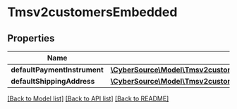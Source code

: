 # Tmsv2customersEmbedded

## Properties
Name | Type | Description | Notes
------------ | ------------- | ------------- | -------------
**defaultPaymentInstrument** | [**\CyberSource\Model\Tmsv2customersEmbeddedDefaultPaymentInstrument**](Tmsv2customersEmbeddedDefaultPaymentInstrument.md) |  | [optional] 
**defaultShippingAddress** | [**\CyberSource\Model\Tmsv2customersEmbeddedDefaultShippingAddress**](Tmsv2customersEmbeddedDefaultShippingAddress.md) |  | [optional] 

[[Back to Model list]](../README.md#documentation-for-models) [[Back to API list]](../README.md#documentation-for-api-endpoints) [[Back to README]](../README.md)



